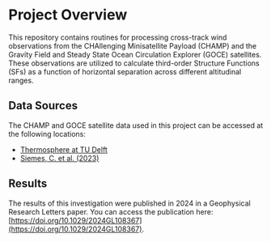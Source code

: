 # Project Overview

This repository contains routines for processing cross-track wind observations from the CHAllenging Minisatellite Payload (CHAMP) and the Gravity Field and Steady State Ocean Circulation Explorer (GOCE) satellites. These observations are utilized to calculate third-order Structure Functions (SFs) as a function of horizontal separation across different altitudinal ranges.

## Data Sources

The CHAMP and GOCE satellite data used in this project can be accessed at the following locations:
- [Thermosphere at TU Delft](http://thermosphere.tudelft.nl/)
- [Siemes, C. et al. (2023)](https://doi.org/10.1051/swsc/2023014)

## Results

The results of this investigation were published in 2024 in a Geophysical Research Letters paper. You can access the publication here: [https://doi.org/10.1029/2024GL108367](https://doi.org/10.1029/2024GL108367).
